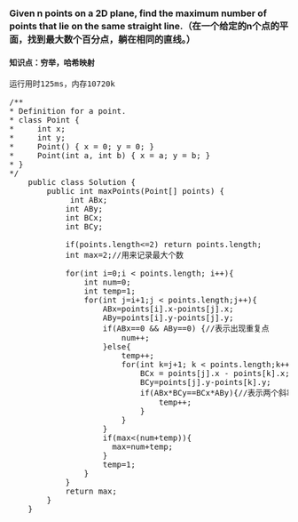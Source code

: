 ### Given n points on a 2D plane, find the maximum number of points that lie on the same straight line.（在一个给定的n个点的平面，找到最大数个百分点，躺在相同的直线。）

#### 知识点：穷举，哈希映射


<pre>运行用时125ms，内存10720k

/**
* Definition for a point.
* class Point {
*     int x;
*     int y;
*     Point() { x = 0; y = 0; }
*     Point(int a, int b) { x = a; y = b; }
* }
*/
	public class Solution {
	    public int maxPoints(Point[] points) {
	         int ABx;
	        int ABy;
	        int BCx;
	        int BCy;
	        
	        if(points.length<=2) return points.length;
	        int max=2;//用来记录最大个数
	        
	        for(int i=0;i < points.length; i++){
	            int num=0;
	            int temp=1;
	            for(int j=i+1;j < points.length;j++){
	                ABx=points[i].x-points[j].x;
	                ABy=points[i].y-points[j].y;
	                if(ABx==0 && ABy==0) {//表示出现重复点
	                    num++;
	                }else{
	                    temp++;
	                    for(int k=j+1; k < points.length;k++) {
	                        BCx = points[j].x - points[k].x;
	                        BCy=points[j].y-points[k].y;
	                        if(ABx*BCy==BCx*ABy){//表示两个斜率相等，转化为乘积的形式可以避免分母为0的情况
	                            temp++;
	                        }
	                    }
	                }
	                if(max<(num+temp)){
	                  max=num+temp;
	                }
	                temp=1;
	            }       
	        }
	        return max;
	    }
	}
</pre>